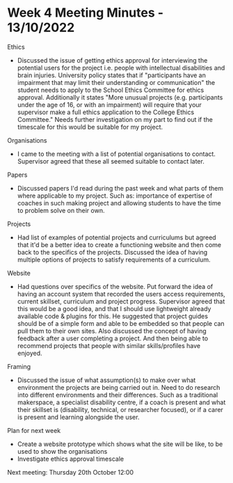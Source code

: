 # Week 4 Meeting Minutes - 13/10/2022
Ethics
* Discussed the issue of getting ethics approval for interviewing the potential users for the project i.e. people with intellectual disabilities and brain injuries. University policy states that if "participants have an impairment that may limit their understanding or communication" the student needs to apply to the School Ethics Committee for ethics approval. Additionally it states "More unusual projects (e.g. participants under the age of 16, or with an impairment) will require that your supervisor make a full ethics application to the College Ethics Committee." Needs further investigation on my part to find out if the timescale for this would be suitable for my project.

Organisations
* I came to the meeting with a list of potential organisations to contact. Supervisor agreed that these all seemed suitable to contact later. 

Papers
* Discussed papers I'd read during the past week and what parts of them where applicable to my project. Such as: importance of expertise of coaches in such making project and allowing students to have the time to problem solve on their own. 

Projects
* Had list of examples of potential projects and curriculums but agreed that it'd be a better idea to create a functioning website and then come back to the specifics of the projects. Discussed the idea of having multiple options of projects to satisfy requirements of a curriculum. 

Website
* Had questions over specifics of the website. Put forward the idea of having an account system that recorded the users access requirements, current skillset, curriculum and project progress. Supervisor agreed that this would be a good idea, and that I should use lightweight already available code & plugins for this. He suggested that project guides should be of a simple form and able to be embedded so that people can pull them to their own sites. Also discussed the concept of having feedback after a user completing a project. And then being able to recommend projects that people with similar skills/profiles have enjoyed.

Framing
* Discussed the issue of what assumption(s) to make over what environment the projects are being carried out in. Need to do research into different environments and their differences. Such as a traditional makerspace, a specialist disability centre, if a coach is present and what their skillset is (disability, technical, or researcher focused), or if a carer is present and learning alongside the user. 

Plan for next week
* Create a website prototype which shows what the site will be like, to be used to show the organisations
* Investigate ethics approval timescale

Next meeting: Thursday 20th October 12:00
